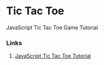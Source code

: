 # Tic Tac Toe

JavaScript Tic Tac Toe Game Tutorial

### Links
1. [JavaScript Tic Tac Toe Tutorial](https://www.youtube.com/watch?v=P2TcQ3h0ipQ)